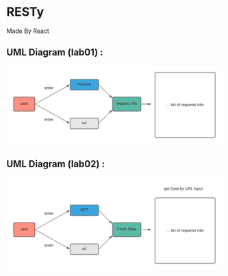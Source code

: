# RESTy
Made By React

## UML Diagram (lab01) : 
![](./uml/lab01.jpeg)

## UML Diagram (lab02) : 
![](./uml/lab02.png)
